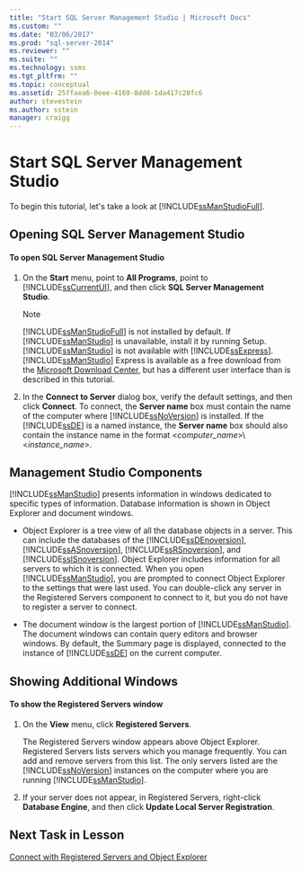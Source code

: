```yaml
---
title: "Start SQL Server Management Studio | Microsoft Docs"
ms.custom: ""
ms.date: "03/06/2017"
ms.prod: "sql-server-2014"
ms.reviewer: ""
ms.suite: ""
ms.technology: ssms
ms.tgt_pltfrm: ""
ms.topic: conceptual
ms.assetid: 25ffaea6-0eee-4169-8dd0-1da417c28fc6
author: stevestein
ms.author: sstein
manager: craigg
---
```

# Start SQL Server Management Studio
  To begin this tutorial, let's take a look at [!INCLUDE[ssManStudioFull](../../includes/ssmanstudiofull-md.md)].  
  
## Opening SQL Server Management Studio  
  
#### To open SQL Server Management Studio  
  
1.  On the **Start** menu, point to **All Programs**, point to [!INCLUDE[ssCurrentUI](../../includes/sscurrentui-md.md)], and then click **SQL Server Management Studio**.  
  
    > [!NOTE]  
    >  [!INCLUDE[ssManStudioFull](../../includes/ssmanstudiofull-md.md)] is not installed by default. If [!INCLUDE[ssManStudio](../../includes/ssmanstudio-md.md)] is unavailable, install it by running Setup. [!INCLUDE[ssManStudio](../../includes/ssmanstudio-md.md)] is not available with [!INCLUDE[ssExpress](../../includes/ssexpress-md.md)]. [!INCLUDE[ssManStudio](../../includes/ssmanstudio-md.md)] Express is available as a free download from the [Microsoft Download Center](http://go.microsoft.com/fwlink/?LinkID=37075&clcid=0x409), but has a different user interface than is described in this tutorial.  
  
2.  In the **Connect to Server** dialog box, verify the default settings, and then click **Connect**. To connect, the **Server name** box must contain the name of the computer where [!INCLUDE[ssNoVersion](../../includes/ssnoversion-md.md)] is installed. If the [!INCLUDE[ssDE](../../includes/ssde-md.md)] is a named instance, the **Server name** box should also contain the instance name in the format \<*computer_name*>\\<*instance_name*>.  
  
## Management Studio Components  
 [!INCLUDE[ssManStudio](../../includes/ssmanstudio-md.md)] presents information in windows dedicated to specific types of information. Database information is shown in Object Explorer and document windows.  
  
-   Object Explorer is a tree view of all the database objects in a server. This can include the databases of the [!INCLUDE[ssDEnoversion](../../includes/ssdenoversion-md.md)], [!INCLUDE[ssASnoversion](../../includes/ssasnoversion-md.md)], [!INCLUDE[ssRSnoversion](../../includes/ssrsnoversion-md.md)], and [!INCLUDE[ssISnoversion](../../includes/ssisnoversion-md.md)]. Object Explorer includes information for all servers to which it is connected. When you open [!INCLUDE[ssManStudio](../../includes/ssmanstudio-md.md)], you are prompted to connect Object Explorer to the settings that were last used. You can double-click any server in the Registered Servers component to connect to it, but you do not have to register a server to connect.  
  
-   The document window is the largest portion of [!INCLUDE[ssManStudio](../../includes/ssmanstudio-md.md)]. The document windows can contain query editors and browser windows. By default, the Summary page is displayed, connected to the instance of [!INCLUDE[ssDE](../../includes/ssde-md.md)] on the current computer.  
  
## Showing Additional Windows  
  
#### To show the Registered Servers window  
  
1.  On the **View** menu, click **Registered Servers**.  
  
     The Registered Servers window appears above Object Explorer. Registered Servers lists servers which you manage frequently. You can add and remove servers from this list. The only servers listed are the [!INCLUDE[ssNoVersion](../../includes/ssnoversion-md.md)] instances on the computer where you are running [!INCLUDE[ssManStudio](../../includes/ssmanstudio-md.md)].  
  
2.  If your server does not appear, in Registered Servers, right-click **Database Engine**, and then click **Update Local Server Registration**.  
  
## Next Task in Lesson  
 [Connect with Registered Servers and Object Explorer](../object/object-explorer.md)  
  
  

